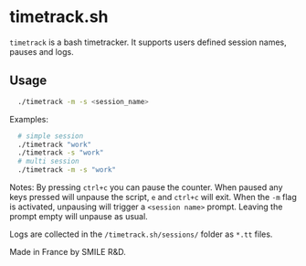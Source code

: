 # timetrack.sh

`timetrack` is a bash timetracker. It supports users defined session names, pauses and logs.

## Usage

```bash
  ./timetrack -m -s <session_name>
```

Examples:
```bash
  # simple session
  ./timetrack "work"
  ./timetrack -s "work"
  # multi session
  ./timetrack -m -s "work"
```

Notes:
By pressing `ctrl+c` you can pause the counter. When paused any keys pressed will unpause the script, `e` and `ctrl+c` will exit. When the `-m` flag is activated, unpausing will trigger a `<session name>` prompt. Leaving the prompt empty will unpause as usual.

Logs are collected in the `/timetrack.sh/sessions/` folder as `*.tt` files.

Made in France by SMILE R&D.
